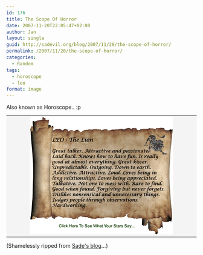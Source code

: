 ```yaml
---
id: 176
title: The Scope Of Horror
date: 2007-11-20T22:05:47+02:00
author: Jan
layout: single
guid: http://sadevil.org/blog/2007/11/20/the-scope-of-horror/
permalink: /2007/11/20/the-scope-of-horror/
categories:
  - Random
tags:
  - horoscope
  - leo
format: image
---
```

Also known as Horoscope.. :p

<table align="center">
  <tr>
    <td align="center" nowrap="nowrap" bgcolor="#f4f4f4" width="1%">
      <a href="http://www.lets101.com/quizzes/stars_say" target="_blank"><img src="/assets/images/2007/11/zodiac_leo_txt.gif" alt="Horrorscope" /></a>
    </td>
  </tr>
</table>

(Shamelessly ripped from <a href="http://sade.sadevil.org/blog/?p=124" target="_blank">Sade's blog</a>...)